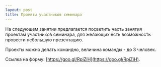 ```yaml
---
layout: post
title: Проекты учаcтников семинара
---
```


На следующем занятии предлагается посветить часть занятия проектам участников семинара, для желающих есть возможность провести небольшую презентацию. 

Проекты можно делать командно, величина команды - до 3 человек.

Ссылка на форму: [https://goo.gl/RpiZiH](https://goo.gl/RpiZiH).
